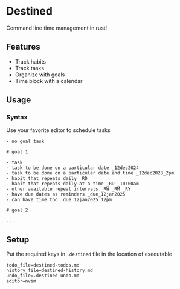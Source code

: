 # Destined

Command line time management in rust!

## Features

- Track habits
- Track tasks
- Organize with goals
- Time block with a calendar

## Usage

### Syntax

Use your favorite editor to schedule tasks

```
- no goal task

# goal 1

- task 
- task to be done on a particular date _12dec2024
- task to be done on a particular date and time _12dec2028_2pm
- habit that repeats daily _RD
- habit that repeats daily at a time _RD _10:00am
- other available repeat intervals _RW _RM _RY
- have due dates as reminders _due_12jan2025
- can have time too _due_12jan2025_12pm

# goal 2

...
```

## Setup

Put the required keys in `.destined` file in the location of executable

```
todo_file=destined-todos.md
history_file=destined-history.md
undo_file=.destined-undo.md
editor=nvim
```
